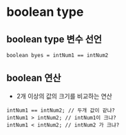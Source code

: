 # boolean type

## boolean type 변수 선언

```boolean byes = intNum1 == intNum2```

## boolean 연산
* 2개 이상의 값의 크기를 비교하는 연산
```
intNum1 == intNum2; // 두개 값이 같냐?
intNum1 > intNum2; // intNum1이 크냐?
intNum1 < intNum2; // intNum2 가 크냐?
```